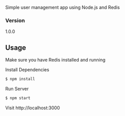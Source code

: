
Simple user management app using Node.js and Redis

### Version
1.0.0

## Usage

Make sure you have Redis installed and running

Install Dependencies

```sh
$ npm install
```

Run Server

```sh
$ npm start
```

Visit http://localhost:3000

